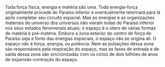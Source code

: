 ﻿Toda força física, energia e matéria são uma. Toda energia-força originalmente procede do Paraíso inferior e eventualmente retornará para lá após completar seu circuito espacial. Mas as energias e as organizações materiais do universo dos universos não vieram todas do Paraíso inferior nos seus estados fenomenais  atuais; o espaço é o útero de várias formas de matéria e pré-matéria. Embora a zona exterior do centro de força do Paraíso seja a fonte das energias espaciais, o espaço não se origina ali. O espaço não é força, energia, ou potência. Nem as pulsações dessa zona são responsáveis pela respiração do espaço, mas as fases de entrada e de saída dessa zona são sincronizadas com os ciclos de dois bilhões de anos de expansão-contração do espaço.